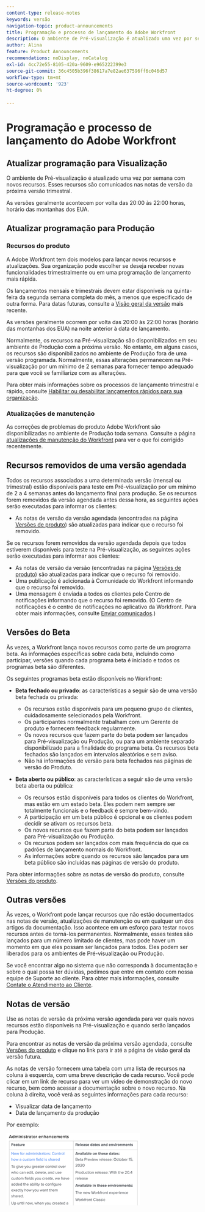 ```yaml
---
content-type: release-notes
keywords: versão
navigation-topic: product-announcements
title: Programação e processo de lançamento do Adobe Workfront
description: O ambiente de Pré-visualização é atualizado uma vez por semana com novos recursos. Esses recursos são comunicados nas notas de versão da próxima versão trimestral.
author: Alina
feature: Product Announcements
recommendations: noDisplay, noCatalog
exl-id: 4cc72e55-8105-420a-9609-e965222399e3
source-git-commit: 36c4505b396f38617a7e82ae637596ff6c046d57
workflow-type: tm+mt
source-wordcount: '923'
ht-degree: 0%

---
```


# Programação e processo de lançamento do Adobe Workfront

## Atualizar programação para Visualização

O ambiente de Pré-visualização é atualizado uma vez por semana com novos recursos. Esses recursos são comunicados nas notas de versão da próxima versão trimestral.

As versões geralmente acontecem por volta das 20:00 às 22:00 horas, horário das montanhas dos EUA.

## Atualizar programação para Produção

### Recursos do produto


A Adobe Workfront tem dois modelos para lançar novos recursos e atualizações. Sua organização pode escolher se deseja receber novas funcionalidades trimestralmente ou em uma programação de lançamento mais rápida.

Os lançamentos mensais e trimestrais devem estar disponíveis na quinta-feira da segunda semana completa do mês, a menos que especificado de outra forma. Para datas futuras, consulte a [Visão geral da versão](/help/quicksilver/product-announcements/product-releases/product-releases.md) mais recente.

As versões geralmente ocorrem por volta das 20:00 às 22:00 horas (horário das montanhas dos EUA) na noite anterior à data de lançamento.

Normalmente, os recursos na Pré-visualização são disponibilizados em seu ambiente de Produção com a próxima versão. No entanto, em alguns casos, os recursos são disponibilizados no ambiente de Produção fora de uma versão programada. Normalmente, essas alterações permanecem na Pré-visualização por um mínimo de 2 semanas para fornecer tempo adequado para que você se familiarize com as alterações.

Para obter mais informações sobre os processos de lançamento trimestral e rápido, consulte [Habilitar ou desabilitar lançamentos rápidos para sua organização](/help/quicksilver/administration-and-setup/set-up-workfront/configure-system-defaults/enable-fast-release-process.md).

### Atualizações de manutenção

As correções de problemas do produto Adobe Workfront são disponibilizadas no ambiente de Produção toda semana. Consulte a página [atualizações de manutenção do Workfront](https://experienceleague.adobe.com/docs/workfront-known-issues/releases/current-updates.html) para ver o que foi corrigido recentemente.

## Recursos removidos de uma versão agendada

Todos os recursos associados a uma determinada versão (mensal ou trimestral) estão disponíveis para teste em Pré-visualização por um mínimo de 2 a 4 semanas antes do lançamento final para produção. Se os recursos forem removidos da versão agendada antes dessa hora, as seguintes ações serão executadas para informar os clientes:

* As notas de versão da versão agendada (encontradas na página [Versões de produto](../../product-announcements/product-releases/product-releases.md)) são atualizadas para indicar que o recurso foi removido.

Se os recursos forem removidos da versão agendada depois que todos estiverem disponíveis para teste na Pré-visualização, as seguintes ações serão executadas para informar aos clientes:

* As notas de versão da versão (encontradas na página [Versões de produto](../../product-announcements/product-releases/product-releases.md)) são atualizadas para indicar que o recurso foi removido.
* Uma publicação é adicionada à Comunidade do Workfront informando que o recurso foi removido.
* Uma mensagem é enviada a todos os clientes pelo Centro de notificações informando que o recurso foi removido. (O Centro de notificações é o centro de notificações no aplicativo da Workfront. Para obter mais informações, consulte [Enviar comunicados](../../administration-and-setup/get-started-wf-administration/view-send-announcements.md).)

## Versões do Beta

Às vezes, a Workfront lança novos recursos como parte de um programa beta.
As informações específicas sobre cada beta, incluindo como participar, versões quando cada programa beta é iniciado e todos os programas beta são diferentes.

Os seguintes programas beta estão disponíveis no Workfront:

* **Beta fechado ou privado**: as características a seguir são de uma versão beta fechada ou privada:

   * Os recursos estão disponíveis para um pequeno grupo de clientes, cuidadosamente selecionados pela Workfront.
   * Os participantes normalmente trabalham com um Gerente de produto e fornecem feedback regularmente.
   * Os novos recursos que fazem parte do beta podem ser lançados para Pré-visualização ou Produção, ou para um ambiente separado disponibilizado para a finalidade do programa beta. Os recursos beta fechados são lançados em intervalos aleatórios e sem aviso.
   * Não há informações de versão para beta fechados nas páginas de versão do Produto.

* **Beta aberto ou público**: as características a seguir são de uma versão beta aberta ou pública:

   * Os recursos estão disponíveis para todos os clientes do Workfront, mas estão em um estado beta. Eles podem nem sempre ser totalmente funcionais e o feedback é sempre bem-vindo.
   * A participação em um beta público é opcional e os clientes podem decidir se ativam os recursos beta.
   * Os novos recursos que fazem parte do beta podem ser lançados para Pré-visualização ou Produção.
   * Os recursos podem ser lançados com mais frequência do que os padrões de lançamento normais do Workfront.
   * As informações sobre quando os recursos são lançados para um beta público são incluídas nas páginas de versão do produto.

Para obter informações sobre as notas de versão do produto, consulte [Versões do produto](../../product-announcements/product-releases/product-releases.md).

## Outras versões

Às vezes, o Workfront pode lançar recursos que não estão documentados nas notas de versão, atualizações de manutenção ou em qualquer um dos artigos da documentação. Isso acontece em um esforço para testar novos recursos antes de torná-los permanentes. Normalmente, esses testes são lançados para um número limitado de clientes, mas pode haver um momento em que eles possam ser lançados para todos. Eles podem ser liberados para os ambientes de Pré-visualização ou Produção.

Se você encontrar algo no sistema que não corresponda à documentação e sobre o qual possa ter dúvidas, pedimos que entre em contato com nossa equipe de Suporte ao cliente. Para obter mais informações, consulte [Contate o Atendimento ao Cliente](../../workfront-basics/tips-tricks-and-troubleshooting/contact-customer-support.md).

## Notas de versão

Use as notas de versão da próxima versão agendada para ver quais novos recursos estão disponíveis na Pré-visualização e quando serão lançados para Produção.

Para encontrar as notas de versão da próxima versão agendada, consulte [Versões do produto](../../product-announcements/product-releases/product-releases.md) e clique no link para ir até a página de visão geral da versão futura.

As notas de versão fornecem uma tabela com uma lista de recursos na coluna à esquerda, com uma breve descrição de cada recurso. Você pode clicar em um link de recurso para ver um vídeo de demonstração do novo recurso, bem como acessar a documentação sobre o novo recurso. Na coluna à direita, você verá as seguintes informações para cada recurso:

* Visualizar data de lançamento
* Data de lançamento da produção

Por exemplo:

![](assets/release-notes-350x189.png)
